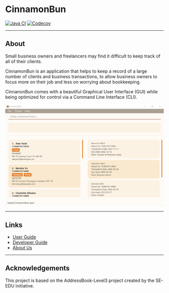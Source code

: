 # CinnamonBun

[![Java CI](https://github.com/AY2122S2-CS2103T-W09-2/tp/workflows/Java%20CI/badge.svg)](https://github.com/AY2122S2-CS2103T-W09-2/tp/actions)
[![Codecov](https://codecov.io/gh/AY2122S2-CS2103T-W09-2/tp/branch/master/graph/badge.svg?token=UJX2NES4W7)](https://codecov.io/gh/AY2122S2-CS2103T-W09-2/tp)

---

## About

Small business owners and freelancers may find it difficult to keep track of all of their clients.

CinnamonBun is an application that helps to keep a record of a large number of clients and business transactions, to allow business owners to focus more on their job and less on worrying about bookkeeping.  

CinnanonBun comes with a beautiful Graphical User Interface (GUI) while being optimized for control via a Command Line Interface (CLI).  

![Ui](docs/images/Ui.png)

---

## Links

* [User Guide](https://ay2122s2-cs2103t-w09-2.github.io/tp/UserGuide.html)  
* [Developer Guide](https://ay2122s2-cs2103t-w09-2.github.io/tp/DeveloperGuide.html)  
* [About Us](https://ay2122s2-cs2103t-w09-2.github.io/tp/AboutUs.html)

---

## Acknowledgements

This project is based on the AddressBook-Level3 project created by the SE-EDU initiative.